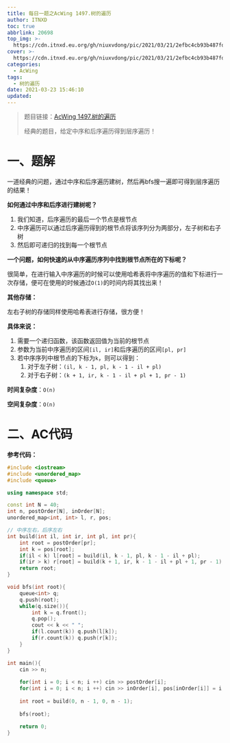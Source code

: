 ```yaml
---
title: 每日一题之AcWing 1497.树的遍历
author: ITNXD
toc: true
abbrlink: 20698
top_img: >-
  https://cdn.itnxd.eu.org/gh/niuxvdong/pic/2021/03/21/2efbc4cb93b487fd05b4faaa113a1b7d.png
cover: >-
  https://cdn.itnxd.eu.org/gh/niuxvdong/pic/2021/03/21/2efbc4cb93b487fd05b4faaa113a1b7d.png
categories:
  - AcWing
tags:
  - 树的遍历
date: 2021-03-23 15:46:10
updated:
---
```








> 题目链接：[AcWing 1497.树的遍历](https://www.acwing.com/problem/content/1499/)
>
> 经典的题目，给定中序和后序遍历得到层序遍历！





# 一、题解





一道经典的问题，通过中序和后序遍历建树，然后再bfs搜一遍即可得到层序遍历的结果！





**如何通过中序和后序进行建树呢？**



1. 我们知道，后序遍历的最后一个节点是根节点
2. 中序遍历可以通过后序遍历得到的根节点将该序列分为两部分，左子树和右子树
3. 然后即可递归的找到每一个根节点





**一个问题，如何快速的从中序遍历序列中找到根节点所在的下标呢？**



很简单，在进行输入中序遍历的时候可以使用哈希表将中序遍历的值和下标进行一次存储，便可在使用的时候通过`O(1)`的时间内将其找出来！



**其他存储：**

左右子树的存储同样使用哈希表进行存储，很方便！



**具体来说：**



1. 需要一个递归函数，该函数返回值为当前的根节点
2. 参数为当前中序遍历的区间`[il, ir]`和后序遍历的区间`[pl, pr]`
3. 若中序序列中根节点的下标为`k`，则可以得到：
   1. 对于左子树：`(il, k - 1, pl, k - 1 - il + pl)`
   2. 对于右子树：`(k + 1, ir, k - 1 - il + pl + 1, pr - 1)`





**时间复杂度**：`O(n)`

**空间复杂度**：`O(n)`



# 二、AC代码



**参考代码：**



```c++
#include <iostream>
#include <unordered_map>
#include <queue>

using namespace std;

const int N = 40;
int n, postOrder[N], inOrder[N];
unordered_map<int, int> l, r, pos;

// 中序左右，后序左右
int build(int il, int ir, int pl, int pr){
    int root = postOrder[pr];
    int k = pos[root];
    if(il < k) l[root] = build(il, k - 1, pl, k - 1 - il + pl);
    if(ir > k) r[root] = build(k + 1, ir, k - 1 - il + pl + 1, pr - 1);
    return root;
}

void bfs(int root){
    queue<int> q;
    q.push(root);
    while(q.size()){
        int k = q.front();
        q.pop();
        cout << k << " ";
        if(l.count(k)) q.push(l[k]);
        if(r.count(k)) q.push(r[k]);
    }
}

int main(){
    cin >> n;
    
    for(int i = 0; i < n; i ++) cin >> postOrder[i];
    for(int i = 0; i < n; i ++) cin >> inOrder[i], pos[inOrder[i]] = i;
    
    int root = build(0, n - 1, 0, n - 1);
    
    bfs(root);
    
    return 0;
}
```

